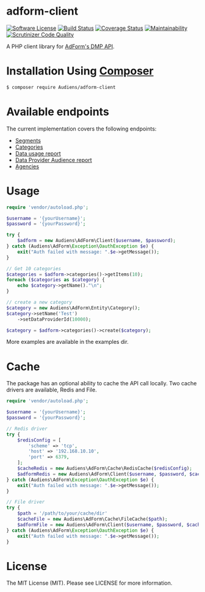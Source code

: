 # adform-client

[![Software License](https://img.shields.io/badge/license-MIT-brightgreen.svg?style=flat-square)](LICENSE)
[![Build Status](https://travis-ci.org/Audiens/adform-client.svg?branch=master)](https://travis-ci.org/Audiens/adform-client)
[![Coverage Status](https://coveralls.io/repos/github/Audiens/adform-client/badge.svg?branch=master)](https://coveralls.io/github/Audiens/adform-client?branch=master)
[![Maintainability](https://api.codeclimate.com/v1/badges/9be5218a12a58763c8aa/maintainability)](https://codeclimate.com/github/Audiens/adform-client/maintainability)
[![Scrutinizer Code Quality](https://scrutinizer-ci.com/g/Audiens/adform-client/badges/quality-score.png?b=master)](https://scrutinizer-ci.com/g/Audiens/adform-client/?branch=master)


A PHP client library for [AdForm's DMP API](https://dmp.adform.com/help/).

# Installation Using [Composer](http://getcomposer.org/)

```bash
$ composer require Audiens/adform-client
```

# Available endpoints

The current implementation covers the following endpoints:
* [Segments](https://dmp.adform.com/Help#data_provider_segments_service)
* [Categories](https://dmp.adform.com/Help#data_provider_categories_service)
* [Data usage report](https://dmp.adform.com/Help#reports_service)
* [Data Provider Audience report](https://dmp.adform.com/Help#reports_service)
* [Agencies](https://dmp.adform.com/Help#agency_service)

# Usage

```php
require 'vendor/autoload.php';

$username = '{yourUsername}';
$password = '{yourPassword}';

try {
    $adform = new Audiens\AdForm\Client($username, $password);
} catch (Audiens\AdForm\Exception\OauthException $e) {
    exit("Auth failed with message: ".$e->getMessage());
}

// Get 10 categories
$categories = $adform->categories()->getItems(10);
foreach ($categories as $category) {
    echo $category->getName()."\n";
}

// create a new category
$category = new Audiens\AdForm\Entity\Category();
$category->setName('Test')
    ->setDataProviderId(10000);

$category = $adform->categories()->create($category);
```

More examples are available in the examples dir.

# Cache

The package has an optional ability to cache the API call locally. Two cache drivers are available, Redis and File.

```php
require 'vendor/autoload.php';

$username = '{yourUsername}';
$password = '{yourPassword}';

// Redis driver
try {
    $redisConfig = [
        'scheme' => 'tcp',
        'host' => '192.168.10.10',
        'port' => 6379,
    ];
    $cacheRedis = new Audiens\AdForm\Cache\RedisCache($redisConfig);
    $adformRedis = new Audiens\AdForm\Client($username, $password, $cacheRedis);
} catch (Audiens\AdForm\Exception\OauthException $e) {
    exit("Auth failed with message: ".$e->getMessage());
}

// File driver
try {
    $path = '/path/to/your/cache/dir'
    $cacheFile = new Audiens\AdForm\Cache\FileCache($path);
    $adformFile = new Audiens\AdForm\Client($username, $password, $cache);
} catch (Audiens\AdForm\Exception\OauthException $e) {
    exit("Auth failed with message: ".$e->getMessage());
}
```

# License

The MIT License (MIT). Please see LICENSE for more information.
